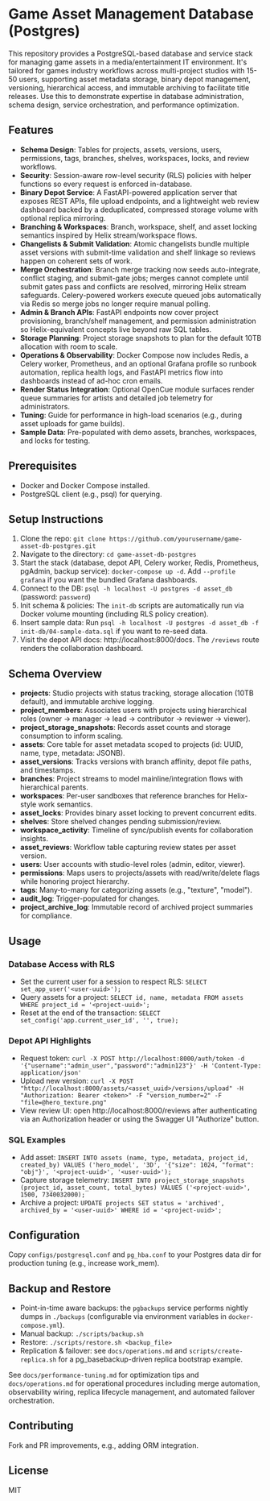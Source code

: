 # Game Asset Management Database (Postgres)

This repository provides a PostgreSQL-based database and service stack for managing game assets in a media/entertainment IT environment. It's tailored for games industry workflows across multi-project studios with 15-50 users, supporting asset metadata storage, binary depot management, versioning, hierarchical access, and immutable archiving to facilitate title releases. Use this to demonstrate expertise in database administration, schema design, service orchestration, and performance optimization.

## Features
- **Schema Design**: Tables for projects, assets, versions, users, permissions, tags, branches, shelves, workspaces, locks, and review workflows.
- **Security**: Session-aware row-level security (RLS) policies with helper functions so every request is enforced in-database.
- **Binary Depot Service**: A FastAPI-powered application server that exposes REST APIs, file upload endpoints, and a lightweight web review dashboard backed by a deduplicated, compressed storage volume with optional replica mirroring.
- **Branching & Workspaces**: Branch, workspace, shelf, and asset locking semantics inspired by Helix stream/workspace flows.
- **Changelists & Submit Validation**: Atomic changelists bundle multiple asset versions with submit-time validation and shelf linkage so reviews happen on coherent sets of work.
- **Merge Orchestration**: Branch merge tracking now seeds auto-integrate, conflict staging, and submit-gate jobs; merges cannot complete until submit gates pass and conflicts are resolved, mirroring Helix stream safeguards. Celery-powered workers execute queued jobs automatically via Redis so merge jobs no longer require manual polling.
- **Admin & Branch APIs**: FastAPI endpoints now cover project provisioning, branch/shelf management, and permission administration so Helix-equivalent concepts live beyond raw SQL tables.
- **Storage Planning**: Project storage snapshots to plan for the default 10TB allocation with room to scale.
- **Operations & Observability**: Docker Compose now includes Redis, a Celery worker, Prometheus, and an optional Grafana profile so runbook automation, replica health logs, and FastAPI metrics flow into dashboards instead of ad-hoc cron emails.
- **Render Status Integration**: Optional OpenCue module surfaces render queue summaries for artists and detailed job telemetry for administrators.
- **Tuning**: Guide for performance in high-load scenarios (e.g., during asset uploads for game builds).
- **Sample Data**: Pre-populated with demo assets, branches, workspaces, and locks for testing.

## Prerequisites
- Docker and Docker Compose installed.
- PostgreSQL client (e.g., psql) for querying.

## Setup Instructions
1. Clone the repo: `git clone https://github.com/yourusername/game-asset-db-postgres.git`
2. Navigate to the directory: `cd game-asset-db-postgres`
3. Start the stack (database, depot API, Celery worker, Redis, Prometheus, pgAdmin, backup service): `docker-compose up -d`. Add `--profile grafana` if you want the bundled Grafana dashboards.
4. Connect to the DB: `psql -h localhost -U postgres -d asset_db` (password: `password`)
5. Init schema & policies: The `init-db` scripts are automatically run via Docker volume mounting (including RLS policy creation).
6. Insert sample data: Run `psql -h localhost -U postgres -d asset_db -f init-db/04-sample-data.sql` if you want to re-seed data.
7. Visit the depot API docs: http://localhost:8000/docs. The `/reviews` route renders the collaboration dashboard.

## Schema Overview
- **projects**: Studio projects with status tracking, storage allocation (10TB default), and immutable archive logging.
- **project_members**: Associates users with projects using hierarchical roles (owner → manager → lead → contributor → reviewer → viewer).
- **project_storage_snapshots**: Records asset counts and storage consumption to inform scaling.
- **assets**: Core table for asset metadata scoped to projects (id: UUID, name, type, metadata: JSONB).
- **asset_versions**: Tracks versions with branch affinity, depot file paths, and timestamps.
- **branches**: Project streams to model mainline/integration flows with hierarchical parents.
- **workspaces**: Per-user sandboxes that reference branches for Helix-style work semantics.
- **asset_locks**: Provides binary asset locking to prevent concurrent edits.
- **shelves**: Store shelved changes pending submission/review.
- **workspace_activity**: Timeline of sync/publish events for collaboration insights.
- **asset_reviews**: Workflow table capturing review states per asset version.
- **users**: User accounts with studio-level roles (admin, editor, viewer).
- **permissions**: Maps users to projects/assets with read/write/delete flags while honoring project hierarchy.
- **tags**: Many-to-many for categorizing assets (e.g., "texture", "model").
- **audit_log**: Trigger-populated for changes.
- **project_archive_log**: Immutable record of archived project summaries for compliance.

## Usage
### Database Access with RLS
- Set the current user for a session to respect RLS: `SELECT set_app_user('<user-uuid>');`
- Query assets for a project: `SELECT id, name, metadata FROM assets WHERE project_id = '<project-uuid>';`
- Reset at the end of the transaction: `SELECT set_config('app.current_user_id', '', true);`

### Depot API Highlights
- Request token: `curl -X POST http://localhost:8000/auth/token -d '{"username":"admin_user","password":"admin123"}' -H 'Content-Type: application/json'`
- Upload new version: `curl -X POST "http://localhost:8000/assets/<asset_uuid>/versions/upload" -H "Authorization: Bearer <token>" -F "version_number=2" -F "file=@hero_texture.png"`
- View review UI: open http://localhost:8000/reviews after authenticating via an Authorization header or using the Swagger UI "Authorize" button.

### SQL Examples
- Add asset: `INSERT INTO assets (name, type, metadata, project_id, created_by) VALUES ('hero_model', '3D', '{"size": 1024, "format": "obj"}', '<project-uuid>', '<user-uuid>');`
- Capture storage telemetry: `INSERT INTO project_storage_snapshots (project_id, asset_count, total_bytes) VALUES ('<project-uuid>', 1500, 7340032000);`
- Archive a project: `UPDATE projects SET status = 'archived', archived_by = '<user-uuid>' WHERE id = '<project-uuid>';`

## Configuration
Copy `configs/postgresql.conf` and `pg_hba.conf` to your Postgres data dir for production tuning (e.g., increase work_mem).

## Backup and Restore
- Point-in-time aware backups: the `pgbackups` service performs nightly dumps in `./backups` (configurable via environment variables in `docker-compose.yml`).
- Manual backup: `./scripts/backup.sh`
- Restore: `./scripts/restore.sh <backup_file>`
- Replication & failover: see `docs/operations.md` and `scripts/create-replica.sh` for a pg_basebackup-driven replica bootstrap example.

See `docs/performance-tuning.md` for optimization tips and `docs/operations.md` for operational procedures including merge automation, observability wiring, replica lifecycle management, and automated failover orchestration.

## Contributing
Fork and PR improvements, e.g., adding ORM integration.

## License
MIT
